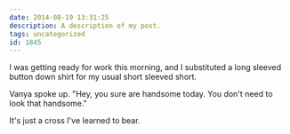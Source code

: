 ```yaml
---
date: 2014-08-19 13:31:25
description: A description of my post.
tags: uncategorized
id: 1845
---
```

I was getting ready for work this morning, and I substituted a long sleeved button down shirt for my usual short sleeved short. 

Vanya spoke up.  "Hey, you sure are handsome today. You don't need to look that handsome."

It's just a cross I've learned to bear.